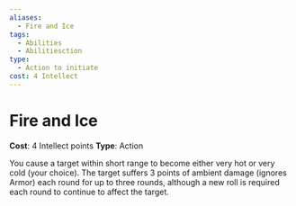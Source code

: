 ```yaml
---
aliases:
  - Fire and Ice
tags:
  - Abilities
  - Abilitiesction
type:
  - Action to initiate
cost: 4 Intellect
---
```


# Fire and Ice

**Cost**: 4 Intellect points
**Type**: Action

You cause a target within short range to become either very hot or very cold (your choice). The target suffers 3 points of ambient damage (ignores Armor) each round for up to three rounds, although a new roll is required each round to continue to affect the target.
